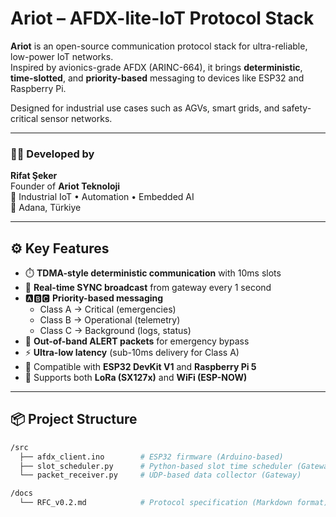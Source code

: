 # Ariot – AFDX-lite-IoT Protocol Stack

**Ariot** is an open-source communication protocol stack for ultra-reliable, low-power IoT networks.  
Inspired by avionics-grade AFDX (ARINC-664), it brings **deterministic**, **time-slotted**, and **priority-based** messaging to devices like ESP32 and Raspberry Pi.

Designed for industrial use cases such as AGVs, smart grids, and safety-critical sensor networks.

---

### 👨‍💻 Developed by  
**Rifat Şeker**  
Founder of **Ariot Teknoloji**  
🔧 Industrial IoT • Automation • Embedded AI  
📍 Adana, Türkiye

---

## ⚙️ Key Features

- ⏱️ **TDMA-style deterministic communication** with 10ms slots
- 🔁 **Real-time SYNC broadcast** from gateway every 1 second
- 🅰️🅱️🅲️ **Priority-based messaging**  
  - Class A → Critical (emergencies)  
  - Class B → Operational (telemetry)  
  - Class C → Background (logs, status)
- 🚨 **Out-of-band ALERT packets** for emergency bypass
- ⚡ **Ultra-low latency** (sub-10ms delivery for Class A)
- 📡 Compatible with **ESP32 DevKit V1** and **Raspberry Pi 5**
- 🛜 Supports both **LoRa (SX127x)** and **WiFi (ESP-NOW)**

---

## 📦 Project Structure

```bash
/src
  ├── afdx_client.ino        # ESP32 firmware (Arduino-based)
  ├── slot_scheduler.py      # Python-based slot time scheduler (Gateway)
  └── packet_receiver.py     # UDP-based data collector (Gateway)

/docs
  └── RFC_v0.2.md            # Protocol specification (Markdown format)
